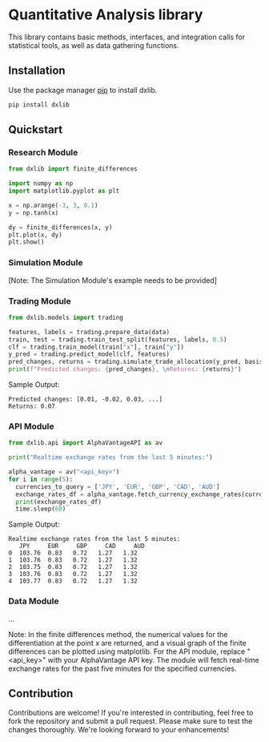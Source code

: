 # Quantitative Analysis library

This library contains basic methods, interfaces, and integration calls for statistical tools, as well as data gathering functions.

## Installation

Use the package manager [pip](https://pip.pypa.io/en/stable/) to install dxlib.

```bash
pip install dxlib
```

## Quickstart

### Research Module
```python
from dxlib import finite_differences

import numpy as np
import matplotlib.pyplot as plt

x = np.arange(-3, 3, 0.1)
y = np.tanh(x)

dy = finite_differences(x, y)
plt.plot(x, dy)
plt.show()
```

### Simulation Module
[Note: The Simulation Module's example needs to be provided]

### Trading Module
```python
from dxlib.models import trading

features, labels = trading.prepare_data(data)
train, test = trading.train_test_split(features, labels, 0.5)
clf = trading.train_model(train["x"], train["y"])
y_pred = trading.predict_model(clf, features)
pred_changes, returns = trading.simulate_trade_allocation(y_pred, basis)
print(f"Predicted changes: {pred_changes}, \nReturns: {returns}")
```
Sample Output:
```
Predicted changes: [0.01, -0.02, 0.03, ...]
Returns: 0.07
```

### API Module
```python
from dxlib.api import AlphaVantageAPI as av

print("Realtime exchange rates from the last 5 minutes:")

alpha_vantage = av("<api_key>")
for i in range(5):
  currencies_to_query = ['JPY', 'EUR', 'GBP', 'CAD', 'AUD']
  exchange_rates_df = alpha_vantage.fetch_currency_exchange_rates(currencies_to_query)
  print(exchange_rates_df)
  time.sleep(60)
```
Sample Output:
```
Realtime exchange rates from the last 5 minutes:
   JPY     EUR     GBP     CAD     AUD
0  103.76  0.83   0.72   1.27   1.32
1  103.76  0.83   0.72   1.27   1.32
2  103.75  0.83   0.72   1.27   1.32
3  103.76  0.83   0.72   1.27   1.32
4  103.77  0.83   0.72   1.27   1.32
```

### Data Module
...

Note: In the finite differences method, the numerical values for the differentiation at the point x are returned, and a visual graph of the finite differences can be plotted using matplotlib.
For the API module, replace "<api_key>" with your AlphaVantage API key. The module will fetch real-time exchange rates for the past five minutes for the specified currencies.

## Contribution

Contributions are welcome! If you're interested in contributing, feel free to fork the repository and submit a pull request. Please make sure to test the changes thoroughly. We're looking forward to your enhancements!
